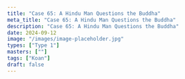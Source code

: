 ```yaml
---
title: "Case 65: A Hindu Man Questions the Buddha"
meta_title: "Case 65: A Hindu Man Questions the Buddha"
description: "Case 65: A Hindu Man Questions the Buddha"
date: 2024-09-12
image: "/images/image-placeholder.jpg"
types: ["Type 1"]
masters: [""]
tags: ["Koan"]
draft: false
---
```


